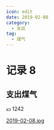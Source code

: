 ```yaml
---
icon: edit
date: 2019-02-08
category:
  - 支出
tag:
  - 煤气
---
```


# 记录 8

## 支出煤气

:yen: 1242

[2019-02-08.jpg](https://i.postimg.cc/4yxphKqp/2019-02-08.jpg)
